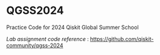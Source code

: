 # QGSS2024

Practice Code for 2024 Qiskit Global Summer School

*Lab assignment code reference* : https://github.com/qiskit-community/qgss-2024